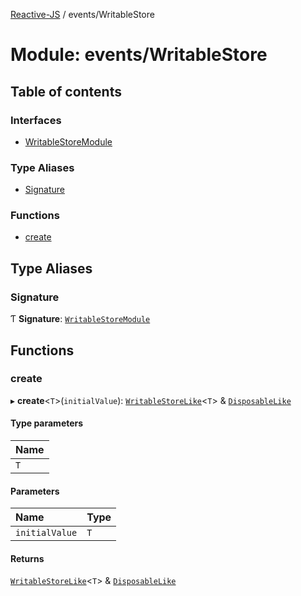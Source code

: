 [Reactive-JS](../README.md) / events/WritableStore

# Module: events/WritableStore

## Table of contents

### Interfaces

- [WritableStoreModule](../interfaces/events_WritableStore.WritableStoreModule.md)

### Type Aliases

- [Signature](events_WritableStore.md#signature)

### Functions

- [create](events_WritableStore.md#create)

## Type Aliases

### Signature

Ƭ **Signature**: [`WritableStoreModule`](../interfaces/events_WritableStore.WritableStoreModule.md)

## Functions

### create

▸ **create**<`T`\>(`initialValue`): [`WritableStoreLike`](../interfaces/events.WritableStoreLike.md)<`T`\> & [`DisposableLike`](../interfaces/utils.DisposableLike.md)

#### Type parameters

| Name |
| :------ |
| `T` |

#### Parameters

| Name | Type |
| :------ | :------ |
| `initialValue` | `T` |

#### Returns

[`WritableStoreLike`](../interfaces/events.WritableStoreLike.md)<`T`\> & [`DisposableLike`](../interfaces/utils.DisposableLike.md)
